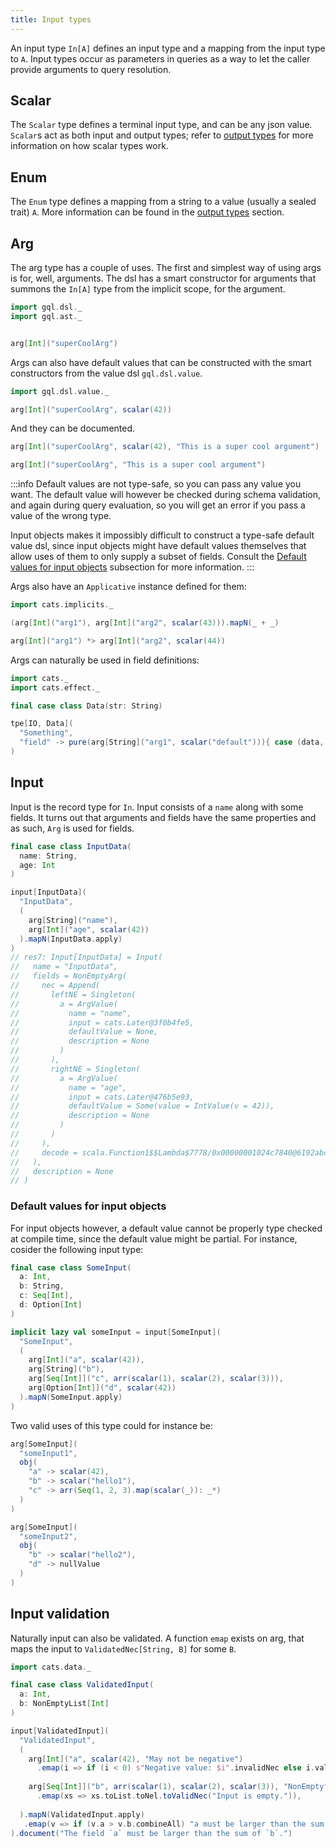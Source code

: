 ```yaml
---
title: Input types
---
```

An input type `In[A]` defines an input type and a mapping from the input type to `A`.
Input types occur as parameters in queries as a way to let the caller provide arguments to query resolution.

## Scalar
The `Scalar` type defines a terminal input type, and can be any json value.
`Scalar`s act as both input and output types; refer to [output types](./output_types#scalar) for more information on how scalar types work.

## Enum
The `Enum` type defines a mapping from a string to a value (usually a sealed trait) `A`.
More information can be found in the [output types](./output_types#enum) section.

## Arg
The arg type has a couple of uses.
The first and simplest way of using args is for, well, arguments.
The dsl has a smart constructor for arguments that summons the `In[A]` type from the implicit scope, for the argument.
```scala
import gql.dsl._
import gql.ast._


arg[Int]("superCoolArg")
```
Args can also have default values that can be constructed with the smart constructors from the value dsl `gql.dsl.value`.
```scala
import gql.dsl.value._

arg[Int]("superCoolArg", scalar(42))
```
And they can be documented.
```scala
arg[Int]("superCoolArg", scalar(42), "This is a super cool argument")

arg[Int]("superCoolArg", "This is a super cool argument")
```
:::info
Default values are not type-safe, so you can pass any value you want.
The default value will however be checked during schema validation, and again during query evaluation, so you will get an error if you pass a value of the wrong type.

Input objects makes it impossibly difficult to construct a type-safe default value dsl, since input objects might have default values themselves that allow uses of them to only supply a subset of fields.
Consult the [Default values for input objects](./input_types#default-values-for-input-objects) subsection for more information.
:::

Args also have an `Applicative` instance defined for them:
```scala
import cats.implicits._

(arg[Int]("arg1"), arg[Int]("arg2", scalar(43))).mapN(_ + _)

arg[Int]("arg1") *> arg[Int]("arg2", scalar(44))
```

Args can naturally be used in field definitions:
```scala
import cats._
import cats.effect._

final case class Data(str: String)

tpe[IO, Data](
  "Something",
  "field" -> pure(arg[String]("arg1", scalar("default"))){ case (data, arg1) => data.str + arg1 }
)
```

## Input
Input is the record type for `In`.
Input consists of a `name` along with some fields.
It turns out that arguments and fields have the same properties and as such, `Arg` is used for fields.
```scala
final case class InputData(
  name: String,
  age: Int
)

input[InputData](
  "InputData",
  (
    arg[String]("name"),
    arg[Int]("age", scalar(42))
  ).mapN(InputData.apply)
)
// res7: Input[InputData] = Input(
//   name = "InputData",
//   fields = NonEmptyArg(
//     nec = Append(
//       leftNE = Singleton(
//         a = ArgValue(
//           name = "name",
//           input = cats.Later@3f0b4fe5,
//           defaultValue = None,
//           description = None
//         )
//       ),
//       rightNE = Singleton(
//         a = ArgValue(
//           name = "age",
//           input = cats.Later@476b5e93,
//           defaultValue = Some(value = IntValue(v = 42)),
//           description = None
//         )
//       )
//     ),
//     decode = scala.Function1$$Lambda$7778/0x00000001024c7840@6192abc4
//   ),
//   description = None
// )
```
### Default values for input objects
For input objects however, a default value cannot be properly type checked at compile time, since the default value might be partial.
For instance, cosider the following input type:
```scala
final case class SomeInput(
  a: Int,
  b: String,
  c: Seq[Int],
  d: Option[Int]
)

implicit lazy val someInput = input[SomeInput](
  "SomeInput",
  (
    arg[Int]("a", scalar(42)),
    arg[String]("b"),
    arg[Seq[Int]]("c", arr(scalar(1), scalar(2), scalar(3))),
    arg[Option[Int]]("d", scalar(42))
  ).mapN(SomeInput.apply)
)
```
Two valid uses of this type could for instance be:
```scala
arg[SomeInput](
  "someInput1",
  obj(
    "a" -> scalar(42),
    "b" -> scalar("hello1"),
    "c" -> arr(Seq(1, 2, 3).map(scalar(_)): _*)
  )
)

arg[SomeInput](
  "someInput2",
  obj(
    "b" -> scalar("hello2"),
    "d" -> nullValue
  )
)
```

## Input validation
Naturally input can also be validated.
A function `emap` exists on arg, that maps the input to `ValidatedNec[String, B]` for some `B`.
```scala
import cats.data._

final case class ValidatedInput(
  a: Int,
  b: NonEmptyList[Int]
)

input[ValidatedInput](
  "ValidatedInput",
  (
    arg[Int]("a", scalar(42), "May not be negative")
      .emap(i => if (i < 0) s"Negative value: $i".invalidNec else i.validNec),
      
    arg[Seq[Int]]("b", arr(scalar(1), scalar(2), scalar(3)), "NonEmpty")
      .emap(xs => xs.toList.toNel.toValidNec("Input is empty.")),
      
  ).mapN(ValidatedInput.apply)
   .emap(v => if (v.a > v.b.combineAll) "a must be larger than the sum of bs".invalidNec else v.validNec)
).document("The field `a` must be larger than the sum of `b`.")
```

